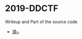 # 2019-DDCTF
Writeup and Part of the source code

- [滴~](https://github.com/LambGod/2019-DDCTF/blob/master/%E6%BB%B4~/README.md)
